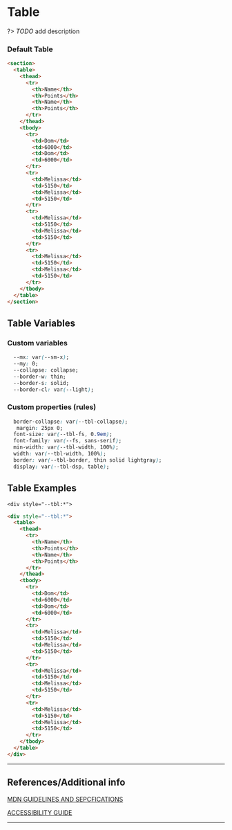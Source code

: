 # Table

?>  _TODO_ add description


### Default Table

```html preview
<section>
  <table>
    <thead>
      <tr>
        <th>Name</th>
        <th>Points</th>
        <th>Name</th>
        <th>Points</th>
      </tr>
    </thead>
    <tbody>
      <tr>
        <td>Dom</td>
        <td>6000</td>
        <td>Dom</td>
        <td>6000</td>
      </tr>
      <tr>
        <td>Melissa</td>
        <td>5150</td>
        <td>Melissa</td>
        <td>5150</td>
      </tr>
      <tr>
        <td>Melissa</td>
        <td>5150</td>
        <td>Melissa</td>
        <td>5150</td>
      </tr>
      <tr>
        <td>Melissa</td>
        <td>5150</td>
        <td>Melissa</td>
        <td>5150</td>
      </tr>
    </tbody>
  </table>
</section>

```


## Table Variables

### Custom variables

```css
  --mx: var(--sm-x);
  --my: 0;
  --collapse: collapse;
  --border-w: thin;
  --border-s: solid;
  --border-cl: var(--light);
```


### Custom properties (rules)

```css
  border-collapse: var(--tbl-collapse);
   margin: 25px 0;
  font-size: var(--tbl-fs, 0.9em);
  font-family: var(--fs, sans-serif);
  min-width: var(--tbl-width, 100%);
  width: var(--tbl-width, 100%);
  border: var(--tbl-border, thin solid lightgray);
  display: var(--tbl-dsp, table);
```

## Table Examples

`<div style="--tbl:*">`

```html preview
<div style="--tbl:*">
  <table>
    <thead>
      <tr>
        <th>Name</th>
        <th>Points</th>
        <th>Name</th>
        <th>Points</th>
      </tr>
    </thead>
    <tbody>
      <tr>
        <td>Dom</td>
        <td>6000</td>
        <td>Dom</td>
        <td>6000</td>
      </tr>
      <tr>
        <td>Melissa</td>
        <td>5150</td>
        <td>Melissa</td>
        <td>5150</td>
      </tr>
      <tr>
        <td>Melissa</td>
        <td>5150</td>
        <td>Melissa</td>
        <td>5150</td>
      </tr>
      <tr>
        <td>Melissa</td>
        <td>5150</td>
        <td>Melissa</td>
        <td>5150</td>
      </tr>
    </tbody>
  </table>
</div>

```


----
## References/Additional info


[MDN GUIDELINES AND SEPCFICATIONS]()

[ACCESSIBILITY GUIDE]()

----

